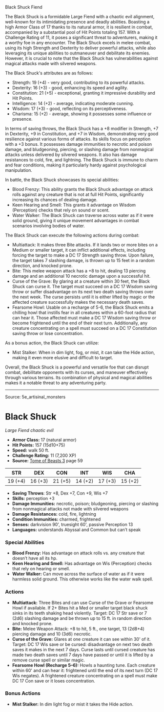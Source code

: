 <MonsterName/>Black Shuck</MonsterName>
<CreatureType/>Fiend</CreatureType>

<summary>The Black Shuck is a formidable Large Fiend with a chaotic evil alignment, well-known for its intimidating presence and deadly abilities. Boasting a high Armor Class of 17 thanks to its natural armor, it is resilient in combat, accompanied by a substantial pool of Hit Points totaling 157. With a Challenge Rating of 11, it poses a significant threat to adventurers, making it a worthy foe in any encounter. The Black Shuck excels in melee combat, using its high Strength and Dexterity to deliver powerful attacks, while also leveraging its unique abilities to outmaneuver and debilitate its enemies. However, it is crucial to note that the Black Shuck has vulnerabilities against magical attacks made with silvered weapons.</summary>

<detail>

The Black Shuck's attributes are as follows: 
- Strength: 19 (+4) - very good, contributing to its powerful attacks.
- Dexterity: 16 (+3) - good, enhancing its speed and agility.
- Constitution: 21 (+5) - exceptional, granting it impressive durability and Hit Points.
- Intelligence: 14 (+2) - average, indicating moderate cunning.
- Wisdom: 17 (+3) - good, reflecting on its perceptiveness.
- Charisma: 15 (+2) - average, showing it possesses some influence or presence.

In terms of saving throws, the Black Shuck has a +8 modifier in Strength, +7 in Dexterity, +9 in Constitution, and +7 in Wisdom, demonstrating very good resilience against various forms of attacks. Its skills focus on perception with a +3 bonus. It possesses damage immunities to necrotic and poison damage, and bludgeoning, piercing, or slashing damage from nonmagical attacks unless delivered by silvered weapons. It also has damage resistances to cold, fire, and lightning. The Black Shuck is immune to charm and fear conditions, making it particularly hardy against psychological manipulation.

In battle, the Black Shuck showcases its special abilities:
- Blood Frenzy: This ability grants the Black Shuck advantage on attack rolls against any creature that is not at full Hit Points, significantly increasing its chances of dealing damage.
- Keen Hearing and Smell: This grants it advantage on Wisdom (Perception) checks that rely on sound or scent.
- Water Walker: The Black Shuck can traverse across water as if it were solid ground, giving it unique movement advantages in combat scenarios involving bodies of water.

The Black Shuck can execute the following actions during combat:
- Multiattack: It makes three Bite attacks. If it lands two or more bites on a Medium or smaller target, it can inflict additional effects, including forcing the target to make a DC 17 Strength saving throw. Upon failure, the target takes 7 slashing damage, is thrown up to 15 feet in a random direction, and knocked prone.
- Bite: This melee weapon attack has a +8 to hit, dealing 13 piercing damage and an additional 10 necrotic damage upon a successful hit.
- Curse of the Grave: By glaring at a creature within 30 feet, the Black Shuck can curse it. The target must succeed on a DC 17 Wisdom saving throw or suffer disadvantage on its next two death saving throws over the next week. The curse persists until it is either lifted by magic or the affected creature successfully makes the necessary death saves.
- Fearsome Howl: Usable on a recharge of 5-6, the Black Shuck emits a chilling howl that instills fear in all creatures within a 60-foot radius that can hear it. Those affected must make a DC 17 Wisdom saving throw or become frightened until the end of their next turn. Additionally, any creature concentrating on a spell must succeed on a DC 17 Constitution saving throw or lose concentration.

As a bonus action, the Black Shuck can utilize:
- Mist Stalker: When in dim light, fog, or mist, it can take the Hide action, making it even more elusive and difficult to target.

Overall, the Black Shuck is a powerful and versatile foe that can disrupt combat, debilitate opponents with its curses, and maneuver effectively through various terrains. Its combination of physical and magical abilities makes it a notable threat to any adventuring party.</detail>



---

Source: 5e_artisinal_monsters

# Black Shuck

*Large* *Fiend* *chaotic evil*

- **Armor Class:** 17 (natural armor)
- **Hit Points:** 157 (15d10+75)
- **Speed:** walk 50 ft.
- **Challenge Rating:** 11 (7,200 XP)
- **Source:** [Tome of Beasts 3](https://koboldpress.com/kpstore/product/tome-of-beasts-3-for-5th-edition/) page 59

| STR | DEX | CON | INT | WIS | CHA |
| --- | --- | --- | --- | --- | --- |
| 19 (+4) | 16 (+3) | 21 (+5) | 14 (+2) | 17 (+3) | 15 (+2) |

- **Saving Throws**: Str +8, Dex +7, Con +9, Wis +7
- **Skills:** perception +3
- **Damage Immunities:** necrotic, poison; bludgeoning, piercing or slashing from nonmagical attacks not made with silvered weapons
- **Damage Resistances:** cold, fire, lightning
- **Condition Immunities:** charmed, frightened
- **Senses:** darkvision 90', truesight 60', passive Perception 13
- **Languages:** understands Abyssal and Common but can’t speak

### Special Abilities

- **Blood Frenzy:** Has advantage on attack rolls vs. any creature that doesn’t have all its hp.
- **Keen Hearing and Smell:** Has advantage on Wis (Perception) checks that rely on hearing or smell.
- **Water Walker:** Can move across the surface of water as if it were harmless solid ground. This otherwise works like the water walk spell.

### Actions

- **Multiattack:** Three Bites and can use Curse of the Grave or Fearsome Howl if available. If 2+ Bites hit a Med or smaller target black shuck sinks in its teeth shaking head violently. Target: DC 17 Str save or 7 (2d6) slashing damage and be thrown up to 15 ft. in random direction and knocked prone.
- **Bite:** Melee Weapon Attack: +8 to hit, 5 ft., one target, 13 (2d8+4) piercing damage and 10 (3d6) necrotic.
- **Curse of the Grave:** Glares at one creature it can see within 30' of it. Target: DC 17 Wis save or be cursed: disadvantage on next two death saves it makes in the next 7 days. Curse lasts until cursed creature has made two death saves until 7 days have passed or until it is lifted by a remove curse spell or similar magic.
- **Fearsome Howl (Recharge 5–6):** Howls a haunting tune. Each creature within 60' and can hear it: frightened until the end of its next turn (DC 17 Wis negates). A frightened creature concentrating on a spell must make DC 17 Con save or it loses concentration.

### Bonus Actions

- **Mist Stalker:** In dim light fog or mist it takes the Hide action.




